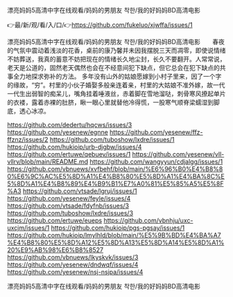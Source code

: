 漂亮妈妈5高清中字在线观看/妈妈的男朋友 착한/我的好妈妈BD高清电影

👉最/新/观/看/入/口/👉https://github.com/fukeluo/xjwffa/issues/1

漂亮妈妈5高清中字在线观看/妈妈的男朋友 착한/我的好妈妈BD高清电影　　春夜的气氛中震动着浅淡的花香，桌前的康乃馨并未因我摆脱三天而凋零，即使说情绪不妨葬送，我真的蓄意不妨把现在的情绪长久地尘封，长久不要翻开。人常常说，老天是公道的，固然老天偶然也会在不经意间犯下缺点，但它总会在犯下缺点的共事全力地探求弥补的方法。
多年没有山外的姑娘愿嫁到小村子里来，因了一个字的缘故，“穷”。村里的小伙子婚娶多般亲连着亲，村里的大姑娘不准外嫁，故一代一代生出弱智的痴呆儿，嘴角挂着唾液丝，赤着脚在雪地溜哒，刺骨寒风撩起单片的衣褛，露着赤裸的肚脐，瞅一眼心里就替他冷得慌，一股寒气顺脊梁蠕湿到脚底，透心冰凉。


https://github.com/dedertu/hqcws/issues/3
https://github.com/yesenew/egnne
https://github.com/yesenew/ffz-ffznz/issues/2
https://github.com/tuboshow/lxdre/issues/1
https://github.com/hukioip/urb-djgbw/issues/4
https://github.com/ertuwe/qebuev/issues/1
https://github.com/yesenew/vll-vllrv/blob/main/README.md
https://github.com/wangyyun/cdjalgg/issues/1
https://github.com/vbnuews/xvfbehf/blob/main/%E6%96%B0%E4%B8%80%E6%9C%AC%E5%8D%A1%E4%B8%80%E5%8D%A1%E4%BA%8C%E5%8D%A1%E4%B8%89%E4%B9%B1%E7%A0%81%E5%85%A5%E5%8F%A3
https://github.com/vtsade/lgruj/issues/1
https://github.com/yesenew/feyle/issues/4
https://github.com/vtsade/fdyfnb/issues/3
https://github.com/tuboshow/lxdre/issues/3
https://github.com/ertuwe/eueps
https://github.com/vbnhju/uxc-uxcjm/issues/1
https://github.com/hukioip/pgs-pgsay/issues/1
https://github.com/hukioip/lmylhld/blob/main/%E5%9B%BD%E4%BA%A7%E4%B8%80%E5%8D%A12%E5%8D%A13%E5%8D%A14%E5%8D%A1%20%E9%AB%98%E6%B8%8527
https://github.com/vbnuews/lkyskvk/issues/3
https://github.com/yesenew/dndwqf/issues/4
https://github.com/yesenew/nsj-nsjpa/issues/4

漂亮妈妈5高清中字在线观看/妈妈的男朋友 착한/我的好妈妈BD高清电影
